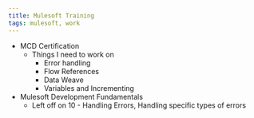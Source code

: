 ```yaml
---
title: Mulesoft Training
tags: mulesoft, work
---
```


- MCD Certification
	- Things I need to work on
		- Error handling
		- Flow References
		- Data Weave
		- Variables and Incrementing
- Mulesoft Development Fundamentals
	- Left off on 10 - Handling Errors, Handling specific types of errors